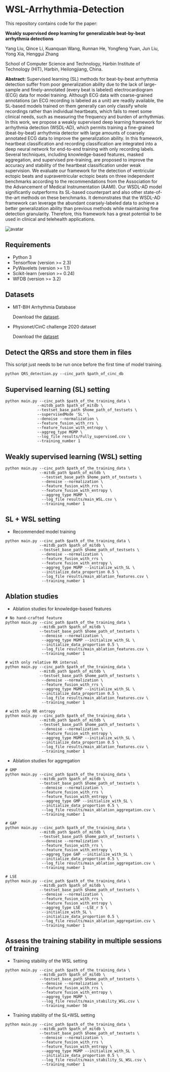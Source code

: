 # WSL-Arrhythmia-Detection

This repository contains code for the paper:

**Weakly supervised deep learning for generalizable beat-by-beat arrhythmia detections**

Yang Liu, Qince Li, Kuanquan Wang, Runnan He, Yongfeng Yuan, Jun Liu, Yong Xia, Henggui Zhang

School of Computer Science and Technology, Harbin Institute of Technology (HIT), Harbin, Heilongjiang, China.

**Abstract:**
Supervised learning (SL) methods for beat-by-beat arrhythmia detection suffer from poor generalization ability due to the lack of large-sample and finely-annotated (every beat is labeled) electrocardiogram (ECG) data for model training. Although ECG data with coarse-grained annotations (an ECG recording is labeled as a unit) are readily available, the SL-based models trained on them generally can only classify whole recordings rather than individual heartbeats, which fails to meet some clinical needs, such as measuring the frequency and burden of arrhythmias. In this work, we propose a weakly supervised deep learning framework for arrhythmia detection (WSDL-AD), which permits training a fine-grained (beat-by-beat) arrhythmia detector with large amounts of coarsely annotated ECG data to improve the generalization ability. In this framework, heartbeat classification and recording classification are integrated into a deep neural network for end-to-end training with only recording labels. Several techniques, including knowledge-based features, masked aggregation, and supervised pre-training, are proposed to improve the accuracy and stability of the heartbeat classification under weak supervision. We evaluate our framework for the detection of ventricular ectopic beats and supraventricular ectopic beats on three independent benchmarks according to the recommendations from the Association for the Advancement of Medical Instrumentation (AAMI). Our WSDL-AD model significantly outperforms its SL-based counterpart and also other state-of-the-art methods on these benchmarks. It demonstrates that the WSDL-AD framework can leverage the abundant coarsely-labeled data to achieve a better generalization ability than previous methods while maintaining fine detection granularity. Therefore, this framework has a great potential to be used in clinical and telehealth applications.

![avatar](images/graph_abstract.png)

## Requirements
* Python 3
* Tensorflow (version >= 2.3)
* PyWavelets (version >= 1.1)
* Scikit-learn (version >= 0.24)
* WFDB (version >= 3.2)

## Datasets
* MIT-BIH Arrhythmia Database

  Download the [dataset](https://physionet.org/content/mitdb/1.0.0/).
  
* Physionet/CinC challenge 2020 dataset

  Download the [dataset](https://physionetchallenges.org/2020/)

## Detect the QRSs and store them in files
This script just needs to be run once before the first time of model training.
```
python QRS_detection.py --cinc_path $path_of_cinc_db
```

## Supervised learning (SL) setting
 ```
python main.py --cinc_path $path_of_the_training_data \
               --mitdb_path $path_of_mitdb \
               --testset_base_path $home_path_of_testsets \
               --supervisedMode 'SL' \
               --denoise --normalization \
               --feature_fusion_with_rrs \
               --feature_fusion_with_entropy \
               --aggreg_type MGMP \
               --log_file results/Fully_supervised.csv \
               --training_number 1
```

## Weakly supervised learning (WSL) setting
```
python main.py --cinc_path $path_of_the_training_data \
               --mitdb_path $path_of_mitdb \
                --testset_base_path $home_path_of_testsets \
                --denoise --normalization \
                --feature_fusion_with_rrs \
                --feature_fusion_with_entropy \
                --aggreg_type MGMP \
                --log_file results/main_WSL.csv \
                --training_number 1
```

## SL + WSL setting
* Recommended model training
```
python main.py --cinc_path $path_of_the_training_data \
               --mitdb_path $path_of_mitdb \
               --testset_base_path $home_path_of_testsets \
                --denoise --normalization \
                --feature_fusion_with_rrs \
                --feature_fusion_with_entropy \
                --aggreg_type MGMP --initialize_with_SL \
                --initialize_data_proportion 0.5 \
                --log_file results/main_ablation_features.csv \
                --training_number 1
``` 
## Ablation studies
* Ablation studies for knowledge-based features
```
# No hand-crafted feature 
python main.py --cinc_path $path_of_the_training_data \
               --mitdb_path $path_of_mitdb \
               --testset_base_path $home_path_of_testsets \
                --denoise --normalization \
                --aggreg_type MGMP --initialize_with_SL \
                --initialize_data_proportion 0.5 \
                --log_file results/main_ablation_features.csv \
                --training_number 1
```
```
# with only relative RR interval
python main.py --cinc_path $path_of_the_training_data \
               --mitdb_path $path_of_mitdb \
               --testset_base_path $home_path_of_testsets \
                --denoise --normalization \
                --feature_fusion_with_rrs \
                --aggreg_type MGMP --initialize_with_SL \
                --initialize_data_proportion 0.5 \
                --log_file results/main_ablation_features.csv \
                --training_number 1
```
```
# with only RR entropy
python main.py --cinc_path $path_of_the_training_data \
               --mitdb_path $path_of_mitdb \
               --testset_base_path $home_path_of_testsets \
                --denoise --normalization \
                --feature_fusion_with_entropy \
                --aggreg_type MGMP --initialize_with_SL \
                --initialize_data_proportion 0.5 \
                --log_file results/main_ablation_features.csv \
                --training_number 1
```

* Ablation studies for aggregation
```
# GMP
python main.py --cinc_path $path_of_the_training_data \
               --mitdb_path $path_of_mitdb \
               --testset_base_path $home_path_of_testsets \
                --denoise --normalization \
                --feature_fusion_with_rrs \
                --feature_fusion_with_entropy \
                --aggreg_type GMP --initialize_with_SL \
                --initialize_data_proportion 0.5 \
                --log_file results/main_ablation_aggregation.csv \
                --training_number 1 
```
```
# GAP
python main.py --cinc_path $path_of_the_training_data \
               --mitdb_path $path_of_mitdb \
               --testset_base_path $home_path_of_testsets \
                --denoise --normalization \
                --feature_fusion_with_rrs \
                --feature_fusion_with_entropy \
                --aggreg_type GAP --initialize_with_SL \
                --initialize_data_proportion 0.5 \
                --log_file results/main_ablation_aggregation.csv \
                --training_number 1 
```
```
# LSE
python main.py --cinc_path $path_of_the_training_data \
               --mitdb_path $path_of_mitdb \
               --testset_base_path $home_path_of_testsets \
                --denoise --normalization \
                --feature_fusion_with_rrs \
                --feature_fusion_with_entropy \
                --aggreg_type LSE --LSE_r 5 \
                --initialize_with_SL \
                --initialize_data_proportion 0.5 \
                --log_file results/main_ablation_aggregation.csv \
                --training_number 1 
```
## Assess the training stability in multiple sessions of training 
* Training stability of the WSL setting
```
python main.py --cinc_path $path_of_the_training_data \
               --mitdb_path $path_of_mitdb \
               --testset_base_path $home_path_of_testsets \
                --denoise --normalization \
                --feature_fusion_with_rrs \
                --feature_fusion_with_entropy \
                --aggreg_type MGMP \
                --log_file results/main_stability_WSL.csv \
                --training_number 50
``` 
* Training stability of the SL+WSL setting
```
python main.py --cinc_path $path_of_the_training_data \
               --mitdb_path $path_of_mitdb \
               --testset_base_path $home_path_of_testsets \
                --denoise --normalization \
                --feature_fusion_with_rrs \
                --feature_fusion_with_entropy \
                --aggreg_type MGMP --initialize_with_SL \
                --initialize_data_proportion 0.5 \
                --log_file results/main_stability_SL_WSL.csv \
                --training_number 1
``` 